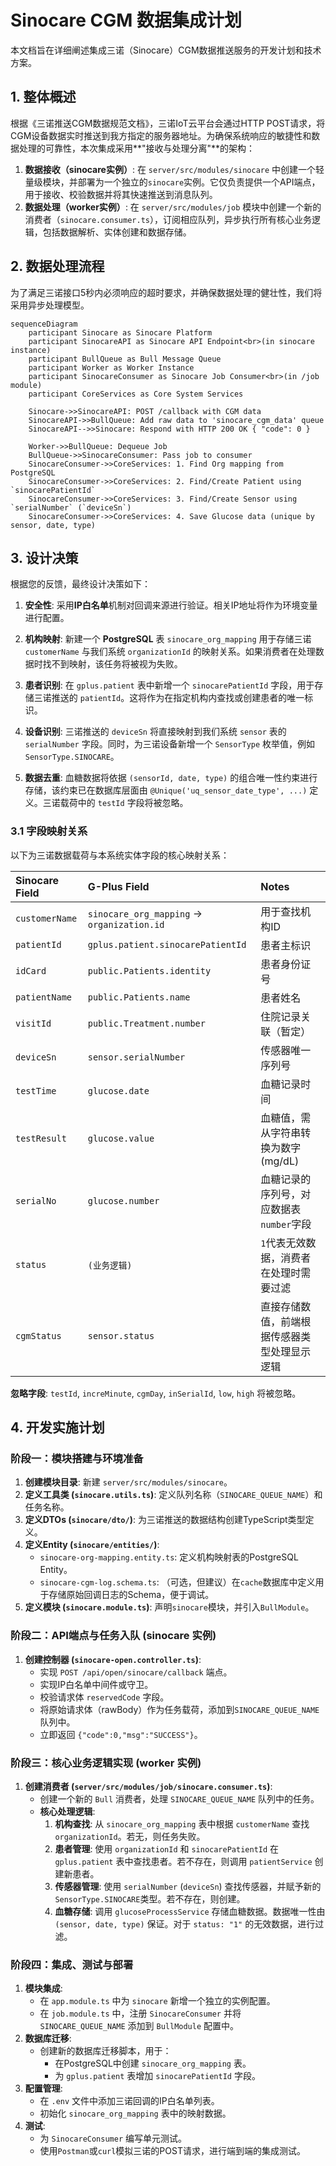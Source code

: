 # Sinocare CGM 数据集成计划

本文档旨在详细阐述集成三诺（Sinocare）CGM数据推送服务的开发计划和技术方案。

## 1. 整体概述

根据《三诺推送CGM数据规范文档》，三诺IoT云平台会通过HTTP POST请求，将CGM设备数据实时推送到我方指定的服务器地址。为确保系统响应的敏捷性和数据处理的可靠性，本次集成采用**"接收与处理分离"**的架构：

1.  **数据接收（sinocare实例）**: 在 `server/src/modules/sinocare` 中创建一个轻量级模块，并部署为一个独立的`sinocare`实例。它仅负责提供一个API端点，用于接收、校验数据并将其快速推送到消息队列。
2.  **数据处理（worker实例）**: 在 `server/src/modules/job` 模块中创建一个新的消费者（`sinocare.consumer.ts`），订阅相应队列，异步执行所有核心业务逻辑，包括数据解析、实体创建和数据存储。

## 2. 数据处理流程

为了满足三诺接口5秒内必须响应的超时要求，并确保数据处理的健壮性，我们将采用异步处理模型。

```mermaid
sequenceDiagram
    participant Sinocare as Sinocare Platform
    participant SinocareAPI as Sinocare API Endpoint<br>(in sinocare instance)
    participant BullQueue as Bull Message Queue
    participant Worker as Worker Instance
    participant SinocareConsumer as Sinocare Job Consumer<br>(in /job module)
    participant CoreServices as Core System Services

    Sinocare->>SinocareAPI: POST /callback with CGM data
    SinocareAPI->>BullQueue: Add raw data to 'sinocare_cgm_data' queue
    SinocareAPI-->>Sinocare: Respond with HTTP 200 OK { "code": 0 }

    Worker->>BullQueue: Dequeue Job
    BullQueue->>SinocareConsumer: Pass job to consumer
    SinocareConsumer->>CoreServices: 1. Find Org mapping from PostgreSQL
    SinocareConsumer->>CoreServices: 2. Find/Create Patient using `sinocarePatientId`
    SinocareConsumer->>CoreServices: 3. Find/Create Sensor using `serialNumber` (`deviceSn`)
    SinocareConsumer->>CoreServices: 4. Save Glucose data (unique by sensor, date, type)
```

## 3. 设计决策

根据您的反馈，最终设计决策如下：

1.  **安全性**: 采用**IP白名单**机制对回调来源进行验证。相关IP地址将作为环境变量进行配置。

2.  **机构映射**: 新建一个 **PostgreSQL** 表 `sinocare_org_mapping` 用于存储三诺 `customerName` 与我们系统 `organizationId` 的映射关系。如果消费者在处理数据时找不到映射，该任务将被视为失败。

3.  **患者识别**: 在 `gplus.patient` 表中新增一个 `sinocarePatientId` 字段，用于存储三诺推送的 `patientId`。这将作为在指定机构内查找或创建患者的唯一标识。

4.  **设备识别**: 三诺推送的 `deviceSn` 将直接映射到我们系统 `sensor` 表的 `serialNumber` 字段。同时，为三诺设备新增一个 `SensorType` 枚举值，例如 `SensorType.SINOCARE`。

5.  **数据去重**: 血糖数据将依据 `(sensorId, date, type)` 的组合唯一性约束进行存储，该约束已在数据库层面由 `@Unique('uq_sensor_date_type', ...)` 定义。三诺载荷中的 `testId` 字段将被忽略。

### 3.1 字段映射关系

以下为三诺数据载荷与本系统实体字段的核心映射关系：

| Sinocare Field | G-Plus Field | Notes |
| :--- | :--- | :--- |
| `customerName` | `sinocare_org_mapping` -> `organization.id` | 用于查找机构ID |
| `patientId` | `gplus.patient.sinocarePatientId` | 患者主标识 |
| `idCard` | `public.Patients.identity` | 患者身份证号 |
| `patientName` | `public.Patients.name` | 患者姓名 |
| `visitId` | `public.Treatment.number` | 住院记录关联（暂定） |
| `deviceSn` | `sensor.serialNumber` | 传感器唯一序列号 |
| `testTime` | `glucose.date` | 血糖记录时间 |
| `testResult` | `glucose.value` | 血糖值，需从字符串转换为数字(mg/dL) |
| `serialNo` | `glucose.number` | 血糖记录的序列号，对应数据表`number`字段 |
| `status` | `(业务逻辑)` | `1`代表无效数据，消费者在处理时需要过滤 |
| `cgmStatus` | `sensor.status` | 直接存储数值，前端根据传感器类型处理显示逻辑 |

**忽略字段**: `testId`, `increMinute`, `cgmDay`, `inSerialId`, `low`, `high` 将被忽略。

## 4. 开发实施计划

### 阶段一：模块搭建与环境准备

1.  **创建模块目录**: 新建 `server/src/modules/sinocare`。
2.  **定义工具类 (`sinocare.utils.ts`)**: 定义队列名称（`SINOCARE_QUEUE_NAME`）和任务名称。
3.  **定义DTOs (`sinocare/dto/`)**: 为三诺推送的数据结构创建TypeScript类型定义。
4.  **定义Entity (`sinocare/entities/`)**:
    *   `sinocare-org-mapping.entity.ts`: 定义机构映射表的PostgreSQL Entity。
    *   `sinocare-cgm-log.schema.ts`: （可选，但建议）在`cache`数据库中定义用于存储原始回调日志的Schema，便于调试。
5.  **定义模块 (`sinocare.module.ts`)**: 声明`sinocare`模块，并引入`BullModule`。

### 阶段二：API端点与任务入队 (sinocare 实例)

1.  **创建控制器 (`sinocare-open.controller.ts`)**:
    *   实现 `POST /api/open/sinocare/callback` 端点。
    *   实现IP白名单中间件或守卫。
    *   校验请求体 `reservedCode` 字段。
    *   将原始请求体（rawBody）作为任务载荷，添加到`SINOCARE_QUEUE_NAME`队列中。
    *   立即返回 `{"code":0,"msg":"SUCCESS"}`。

### 阶段三：核心业务逻辑实现 (worker 实例)

1.  **创建消费者 (`server/src/modules/job/sinocare.consumer.ts`)**:
    *   创建一个新的 `Bull` 消费者，处理 `SINOCARE_QUEUE_NAME` 队列中的任务。
    *   **核心处理逻辑**:
        1.  **机构查找**: 从 `sinocare_org_mapping` 表中根据 `customerName` 查找 `organizationId`。若无，则任务失败。
        2.  **患者管理**: 使用 `organizationId` 和 `sinocarePatientId` 在 `gplus.patient` 表中查找患者。若不存在，则调用 `patientService` 创建新患者。
        3.  **传感器管理**: 使用 `serialNumber` (`deviceSn`) 查找传感器，并赋予新的`SensorType.SINOCARE`类型。若不存在，则创建。
        4.  **血糖存储**: 调用 `glucoseProcessService` 存储血糖数据。数据唯一性由 `(sensor, date, type)` 保证。对于 `status: "1"` 的无效数据，进行过滤。

### 阶段四：集成、测试与部署

1.  **模块集成**:
    *   在 `app.module.ts` 中为 `sinocare` 新增一个独立的实例配置。
    *   在 `job.module.ts` 中，注册 `SinocareConsumer` 并将 `SINOCARE_QUEUE_NAME` 添加到 `BullModule` 配置中。
2.  **数据库迁移**:
    *   创建新的数据库迁移脚本，用于：
        *   在PostgreSQL中创建 `sinocare_org_mapping` 表。
        *   为 `gplus.patient` 表增加 `sinocarePatientId` 字段。
3.  **配置管理**:
    *   在 `.env` 文件中添加三诺回调的IP白名单列表。
    *   初始化 `sinocare_org_mapping` 表中的映射数据。
4.  **测试**:
    *   为 `SinocareConsumer` 编写单元测试。
    *   使用`Postman`或`curl`模拟三诺的POST请求，进行端到端的集成测试。
